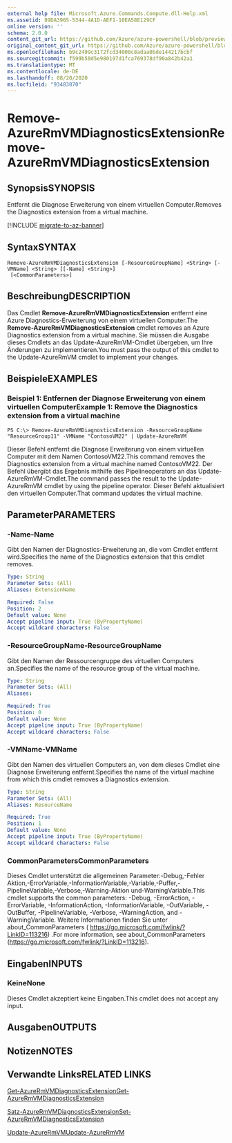 ```yaml
---
external help file: Microsoft.Azure.Commands.Compute.dll-Help.xml
ms.assetid: 89DA3965-5344-4A1D-AEF1-10EA58E129CF
online version: ''
schema: 2.0.0
content_git_url: https://github.com/Azure/azure-powershell/blob/preview/src/ResourceManager/Compute/Stack/Commands.Compute/help/Remove-AzureRmVMDiagnosticsExtension.md
original_content_git_url: https://github.com/Azure/azure-powershell/blob/preview/src/ResourceManager/Compute/Stack/Commands.Compute/help/Remove-AzureRmVMDiagnosticsExtension.md
ms.openlocfilehash: b9c2499c3172fcd34000c8adaa0bde144217bcbf
ms.sourcegitcommit: f599b50d5e980197d1fca769378df90a842b42a1
ms.translationtype: MT
ms.contentlocale: de-DE
ms.lasthandoff: 08/20/2020
ms.locfileid: "93483070"
---
```

# <span data-ttu-id="dc741-101">Remove-AzureRmVMDiagnosticsExtension</span><span class="sxs-lookup"><span data-stu-id="dc741-101">Remove-AzureRmVMDiagnosticsExtension</span></span>

## <span data-ttu-id="dc741-102">Synopsis</span><span class="sxs-lookup"><span data-stu-id="dc741-102">SYNOPSIS</span></span>
<span data-ttu-id="dc741-103">Entfernt die Diagnose Erweiterung von einem virtuellen Computer.</span><span class="sxs-lookup"><span data-stu-id="dc741-103">Removes the Diagnostics extension from a virtual machine.</span></span>

[!INCLUDE [migrate-to-az-banner](../../includes/migrate-to-az-banner.md)]

## <span data-ttu-id="dc741-104">Syntax</span><span class="sxs-lookup"><span data-stu-id="dc741-104">SYNTAX</span></span>

```
Remove-AzureRmVMDiagnosticsExtension [-ResourceGroupName] <String> [-VMName] <String> [[-Name] <String>]
 [<CommonParameters>]
```

## <span data-ttu-id="dc741-105">Beschreibung</span><span class="sxs-lookup"><span data-stu-id="dc741-105">DESCRIPTION</span></span>
<span data-ttu-id="dc741-106">Das Cmdlet **Remove-AzureRmVMDiagnosticsExtension** entfernt eine Azure Diagnostics-Erweiterung von einem virtuellen Computer.</span><span class="sxs-lookup"><span data-stu-id="dc741-106">The **Remove-AzureRmVMDiagnosticsExtension** cmdlet removes an Azure Diagnostics extension from a virtual machine.</span></span>
<span data-ttu-id="dc741-107">Sie müssen die Ausgabe dieses Cmdlets an das Update-AzureRmVM-Cmdlet übergeben, um Ihre Änderungen zu implementieren.</span><span class="sxs-lookup"><span data-stu-id="dc741-107">You must pass the output of this cmdlet to the Update-AzureRmVM cmdlet to implement your changes.</span></span>

## <span data-ttu-id="dc741-108">Beispiele</span><span class="sxs-lookup"><span data-stu-id="dc741-108">EXAMPLES</span></span>

### <span data-ttu-id="dc741-109">Beispiel 1: Entfernen der Diagnose Erweiterung von einem virtuellen Computer</span><span class="sxs-lookup"><span data-stu-id="dc741-109">Example 1: Remove the Diagnostics extension from a virtual machine</span></span>
```
PS C:\> Remove-AzureRmVMDiagnosticsExtension -ResourceGroupName "ResourceGroup11" -VMName "ContosoVM22" | Update-AzureRmVM
```

<span data-ttu-id="dc741-110">Dieser Befehl entfernt die Diagnose Erweiterung von einem virtuellen Computer mit dem Namen ContosoVM22.</span><span class="sxs-lookup"><span data-stu-id="dc741-110">This command removes the Diagnostics extension from a virtual machine named ContosoVM22.</span></span>
<span data-ttu-id="dc741-111">Der Befehl übergibt das Ergebnis mithilfe des Pipelineoperators an das Update-AzureRmVM-Cmdlet.</span><span class="sxs-lookup"><span data-stu-id="dc741-111">The command passes the result to the Update-AzureRmVM cmdlet by using the pipeline operator.</span></span>
<span data-ttu-id="dc741-112">Dieser Befehl aktualisiert den virtuellen Computer.</span><span class="sxs-lookup"><span data-stu-id="dc741-112">That command updates the virtual machine.</span></span>

## <span data-ttu-id="dc741-113">Parameter</span><span class="sxs-lookup"><span data-stu-id="dc741-113">PARAMETERS</span></span>

### <span data-ttu-id="dc741-114">-Name</span><span class="sxs-lookup"><span data-stu-id="dc741-114">-Name</span></span>
<span data-ttu-id="dc741-115">Gibt den Namen der Diagnostics-Erweiterung an, die vom Cmdlet entfernt wird.</span><span class="sxs-lookup"><span data-stu-id="dc741-115">Specifies the name of the Diagnostics extension that this cmdlet removes.</span></span>

```yaml
Type: String
Parameter Sets: (All)
Aliases: ExtensionName

Required: False
Position: 2
Default value: None
Accept pipeline input: True (ByPropertyName)
Accept wildcard characters: False
```

### <span data-ttu-id="dc741-116">-ResourceGroupName</span><span class="sxs-lookup"><span data-stu-id="dc741-116">-ResourceGroupName</span></span>
<span data-ttu-id="dc741-117">Gibt den Namen der Ressourcengruppe des virtuellen Computers an.</span><span class="sxs-lookup"><span data-stu-id="dc741-117">Specifies the name of the resource group of the virtual machine.</span></span>

```yaml
Type: String
Parameter Sets: (All)
Aliases: 

Required: True
Position: 0
Default value: None
Accept pipeline input: True (ByPropertyName)
Accept wildcard characters: False
```

### <span data-ttu-id="dc741-118">-VMName</span><span class="sxs-lookup"><span data-stu-id="dc741-118">-VMName</span></span>
<span data-ttu-id="dc741-119">Gibt den Namen des virtuellen Computers an, von dem dieses Cmdlet eine Diagnose Erweiterung entfernt.</span><span class="sxs-lookup"><span data-stu-id="dc741-119">Specifies the name of the virtual machine from which this cmdlet removes a Diagnostics extension.</span></span>

```yaml
Type: String
Parameter Sets: (All)
Aliases: ResourceName

Required: True
Position: 1
Default value: None
Accept pipeline input: True (ByPropertyName)
Accept wildcard characters: False
```

### <span data-ttu-id="dc741-120">CommonParameters</span><span class="sxs-lookup"><span data-stu-id="dc741-120">CommonParameters</span></span>
<span data-ttu-id="dc741-121">Dieses Cmdlet unterstützt die allgemeinen Parameter:-Debug,-Fehler Aktion,-ErrorVariable,-InformationVariable,-Variable,-Puffer,-PipelineVariable,-Verbose,-Warning-Aktion und-WarningVariable.</span><span class="sxs-lookup"><span data-stu-id="dc741-121">This cmdlet supports the common parameters: -Debug, -ErrorAction, -ErrorVariable, -InformationAction, -InformationVariable, -OutVariable, -OutBuffer, -PipelineVariable, -Verbose, -WarningAction, and -WarningVariable.</span></span> <span data-ttu-id="dc741-122">Weitere Informationen finden Sie unter about_CommonParameters ( https://go.microsoft.com/fwlink/?LinkID=113216) .</span><span class="sxs-lookup"><span data-stu-id="dc741-122">For more information, see about_CommonParameters (https://go.microsoft.com/fwlink/?LinkID=113216).</span></span>

## <span data-ttu-id="dc741-123">Eingaben</span><span class="sxs-lookup"><span data-stu-id="dc741-123">INPUTS</span></span>

### <span data-ttu-id="dc741-124">Keine</span><span class="sxs-lookup"><span data-stu-id="dc741-124">None</span></span>
<span data-ttu-id="dc741-125">Dieses Cmdlet akzeptiert keine Eingaben.</span><span class="sxs-lookup"><span data-stu-id="dc741-125">This cmdlet does not accept any input.</span></span>

## <span data-ttu-id="dc741-126">Ausgaben</span><span class="sxs-lookup"><span data-stu-id="dc741-126">OUTPUTS</span></span>

## <span data-ttu-id="dc741-127">Notizen</span><span class="sxs-lookup"><span data-stu-id="dc741-127">NOTES</span></span>

## <span data-ttu-id="dc741-128">Verwandte Links</span><span class="sxs-lookup"><span data-stu-id="dc741-128">RELATED LINKS</span></span>

[<span data-ttu-id="dc741-129">Get-AzureRmVMDiagnosticsExtension</span><span class="sxs-lookup"><span data-stu-id="dc741-129">Get-AzureRmVMDiagnosticsExtension</span></span>](./Get-AzureRMVMDiagnosticsExtension.md)

[<span data-ttu-id="dc741-130">Satz-AzureRmVMDiagnosticsExtension</span><span class="sxs-lookup"><span data-stu-id="dc741-130">Set-AzureRmVMDiagnosticsExtension</span></span>](./Set-AzureRMVMDiagnosticsExtension.md)

[<span data-ttu-id="dc741-131">Update-AzureRmVM</span><span class="sxs-lookup"><span data-stu-id="dc741-131">Update-AzureRmVM</span></span>](./Update-AzureRmVM.md)


